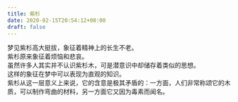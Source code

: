 ```yaml
---
title: 紫杉
date: 2020-02-15T20:54:12+08:00
draft: false
---
```


梦见紫杉高大挺拔，象征着精神上的长生不老。<br>
紫杉原来象征着烦恼和悲哀。<br>
虽然许多人其实并不认识紫杉木，可是潜意识中却储存着类似的思想。<br>
这样的象征在梦中可以表现为直观的知识。<br>
紫杉从这一层意义上来说，它的含意是极其矛盾的：一方面，人们非常称颂它的木质，可以制作弯曲的材料，另一方面它又因为毒素而闻名。<br>
